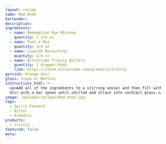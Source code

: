 ```yaml
---
layout: recipe
name: Red Hook
bartender:
description:
ingredients:
  - name: Redemption Rye Whiskey
    quantity: 1 3/4 oz
  - name: Punt e Mes
    quantity: 3/4 oz
  - name: Luxardo Maraschino
    quantity: 1/4 oz
  - name: Bittercube Trinity Bitters
    quantity: 1 dropper/dash
    link: https://store.bittercube.com/products/trinity
garnish: Orange disc
glass: Coupe or Martini
instructions_html: >-
  <p>Add all of the ingredients to a stirring vessel and then fill with ice.
  Stir with a bar spoon until chilled and strain into cocktail glass.</p>
image: /uploads/recipes/Red_Hook.jpg
tags:
  - Spirit Forward
  - Bitter
  - Aromatic
products:
  - trinity
featured: false
meta:
---
```



